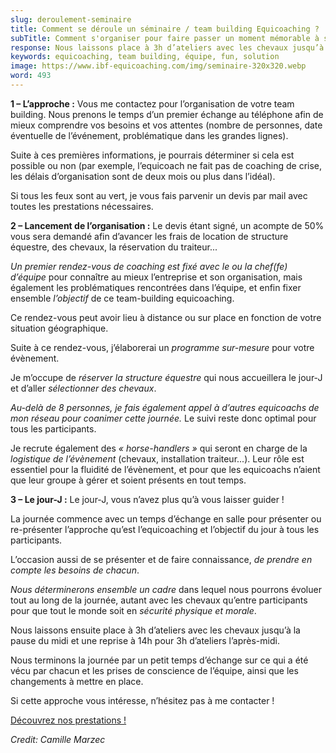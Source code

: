 ```yaml
---
slug: deroulement-seminaire
title: Comment se déroule un séminaire / team building Equicoaching ?
subTitle: Comment s'organiser pour faire passer un moment mémorable à ses collègues !
response: Nous laissons place à 3h d’ateliers avec les chevaux jusqu’à la pause du midi et une reprise à 14h pour 3h d’ateliers l’après-midi
keywords: equicoaching, team building, équipe, fun, solution
image: https://www.ibf-equicoaching.com/img/seminaire-320x320.webp
word: 493
---
```


**1 – L’approche :**
Vous me contactez pour l’organisation de votre team building. Nous prenons le temps d’un premier échange au téléphone
afin de mieux comprendre vos besoins et vos attentes (nombre de personnes, date éventuelle de l’événement, problématique
dans les grandes lignes).

Suite à ces premières informations, je pourrais déterminer si cela est possible ou non (par exemple, l’equicoach ne fait
pas de coaching de crise, les délais d’organisation sont de deux mois ou plus dans l’idéal).

Si tous les feux sont au vert, je vous fais parvenir un devis par mail avec toutes les prestations nécessaires.

**2 – Lancement de l’organisation :**
Le devis étant signé, un acompte de 50% vous sera demandé afin d’avancer les frais de location de structure équestre,
des chevaux, la réservation du traiteur...

*Un premier rendez-vous de coaching est fixé avec le ou la chef(fe) d’équipe* pour connaître au mieux l’entreprise et
son organisation, mais également les problématiques rencontrées dans l’équipe, et enfin fixer ensemble *l’objectif* de
ce team-building equicoaching.

Ce rendez-vous peut avoir lieu à distance ou sur place en fonction de votre situation géographique.

Suite à ce rendez-vous, j’élaborerai un *programme sur-mesure* pour votre évènement.

Je m’occupe de *réserver la structure équestre* qui nous accueillera le jour-J et d’aller *sélectionner des chevaux*.

*Au-delà de 8 personnes, je fais également appel à d’autres equicoachs de mon réseau pour coanimer cette journée.* Le
suivi reste donc optimal pour tous les participants.

Je recrute également des *« horse-handlers »* qui seront en charge de la *logistique de l’évènement* (chevaux,
installation traiteur...). Leur rôle est essentiel pour la fluidité de l’évènement, et pour que les equicoachs n’aient
que leur groupe à gérer et soient présents en tout temps.

**3 – Le jour-J :**
Le jour-J, vous n’avez plus qu’à vous laisser guider !

La journée commence avec un temps d’échange en salle pour présenter ou re-présenter l’approche qu’est l’equicoaching et
l’objectif du jour à tous les participants.

L’occasion aussi de se présenter et de faire connaissance, *de prendre en compte les besoins de chacun*.

*Nous déterminerons ensemble un cadre* dans lequel nous pourrons évoluer tout au long de la journée, autant avec les
chevaux qu’entre participants pour que tout le monde soit en *sécurité physique et morale*.

Nous laissons ensuite place à 3h d’ateliers avec les chevaux jusqu’à la pause du midi et une reprise à 14h pour 3h
d’ateliers l’après-midi.

Nous terminons la journée par un petit temps d’échange sur ce qui a été vécu par chacun et les prises de conscience de
l’équipe, ainsi que les changements à mettre en place.

Si cette approche vous intéresse, n’hésitez pas à me contacter !

[Découvrez nos prestations !](/service)

*Credit: Camille Marzec*

